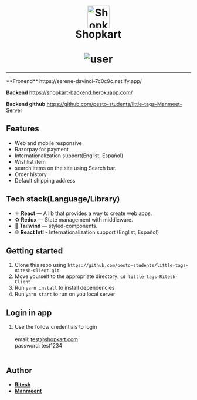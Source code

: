 <h1 align="center">
<br>
  <img src="https://tailwindui.com/img/logos/workflow-mark-indigo-500.svg" alt="Shopkart" width="60">
<br>
  Shopkart <br /><br />
<img src="https://user-images.githubusercontent.com/20131952/115367987-46f4dd00-a1e4-11eb-8b6d-4f77368b25c5.gif" alt='user'  />
  <br />
</h1>
<hr />
**Fronend** https://serene-davinci-7c0c9c.netlify.app/

**Backend** https://shopkart-backend.herokuapp.com/

**Backend github** https://github.com/pesto-students/little-tags-Manmeet-Server

## Features
- Web and mobile responsive
- Razorpay for payment
- Internationalization support(Englist, Español)
- Wishlist item
- search items on the site using Search bar.
- Order history
- Default shipping address
## Tech stack(Language/Library)

- ⚛️ **React** — A lib that provides a way to create web apps.
- ♻ **Redux** — State management with middleware.
- 💅 **Tailwind** — styled-components.
- 🌐 **React Intl** - Internationalization support (Englist, Español)

## Getting started

1. Clone this repo using `https://github.com/pesto-students/little-tags-Ritesh-Client.git`
2. Move yourself to the appropriate directory: `cd little-tags-Ritesh-Client`<br />
3. Run `yarn install` to install dependencies<br />
4. Run `yarn start` to run on you local server


## Login in app

1. Use the follow credentials to login<br/><br/>
   email: test@shopkart.com<br/>
   password: test1234 <br/><br/>


## Author

- [**Ritesh**](https://www.linkedin.com/in/ritesh-kumar-sinha-897735101/)
- [**Manmeent**](https://www.linkedin.com/in/manmeet-singh-parmar-9733a511b/)
